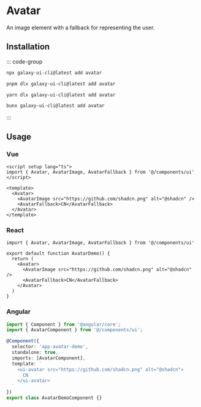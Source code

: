 # Avatar

An image element with a fallback for representing the user.

<ComponentPreview name="AvatarDemo">
  <template #preview>
    <DemoContainer>
      <AvatarDemo />
    </DemoContainer>
  </template>
  <template #code>

::: code-group

```vue [Vue]
<script setup lang="ts">
import { Avatar, AvatarImage, AvatarFallback } from '@/components/ui/avatar'
</script>

<template>
  <Avatar>
    <AvatarImage src="https://github.com/shadcn.png" alt="@shadcn" />
    <AvatarFallback>CN</AvatarFallback>
  </Avatar>
</template>
```

```tsx [React]
import { Avatar, AvatarImage, AvatarFallback } from "@/components/ui/avatar"

export default function App() {
  return (
    <Avatar>
      <AvatarImage src="https://github.com/shadcn.png" alt="@shadcn" />
      <AvatarFallback>CN</AvatarFallback>
    </Avatar>
  )
}
```

```typescript [Angular]
import { Component } from '@angular/core';
import { AvatarComponent } from '@/components/ui/avatar';

@Component({
  selector: 'app-root',
  standalone: true,
  imports: [AvatarComponent],
  template: `
    <ui-avatar src="https://github.com/shadcn.png" alt="@shadcn">
      CN
    </ui-avatar>
  `
})
export class AppComponent {}
```

:::

  </template>
</ComponentPreview>

## Installation

::: code-group

```bash [npm]
npx galaxy-ui-cli@latest add avatar
```

```bash [pnpm]
pnpm dlx galaxy-ui-cli@latest add avatar
```

```bash [yarn]
yarn dlx galaxy-ui-cli@latest add avatar
```

```bash [bun]
bunx galaxy-ui-cli@latest add avatar
```

:::

## Usage

### Vue

```vue
<script setup lang="ts">
import { Avatar, AvatarImage, AvatarFallback } from '@/components/ui'
</script>

<template>
  <Avatar>
    <AvatarImage src="https://github.com/shadcn.png" alt="@shadcn" />
    <AvatarFallback>CN</AvatarFallback>
  </Avatar>
</template>
```

### React

```tsx
import { Avatar, AvatarImage, AvatarFallback } from '@/components/ui'

export default function AvatarDemo() {
  return (
    <Avatar>
      <AvatarImage src="https://github.com/shadcn.png" alt="@shadcn" />
      <AvatarFallback>CN</AvatarFallback>
    </Avatar>
  )
}
```

### Angular

```typescript
import { Component } from '@angular/core';
import { AvatarComponent } from '@/components/ui';

@Component({
  selector: 'app-avatar-demo',
  standalone: true,
  imports: [AvatarComponent],
  template: `
    <ui-avatar src="https://github.com/shadcn.png" alt="@shadcn">
      CN
    </ui-avatar>
  `
})
export class AvatarDemoComponent {}
```
